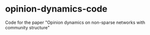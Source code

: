 # opinion-dynamics-code
Code for the paper "Opinion dynamics on non-sparse networks with community structure"
